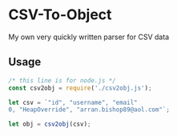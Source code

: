 # CSV-To-Object
My own very quickly written parser for CSV data

## Usage
```js
/* this line is for node.js */
const csv2obj = require('./csv2obj.js');

let csv = `"id", "username", "email"
0, "HeapOverride", "arran.bishop89@aol.com"`;

let obj = csv2obj(csv);
```
